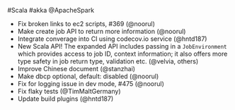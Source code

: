 #Scala #akka @ApacheSpark

* Fix broken links to ec2 scripts, #369 (@noorul)
* Make create job API to return more information (@noorul)
* Integrate converage into CI using codecov.io service (@hntd187)
* New Scala API!   The expanded API includes passing in a `JobEnvironment` which provides access to job ID, context information; it also offers more type safety in job return type, validation etc. (@velvia, others)
* Improve Chinese document (@stanzhai)
* Make dbcp optional, default: disabled (@noorul)
* Fix for logging issue in dev mode, #475 (@noorul)
* Fix flaky tests (@TimMaltGermany)
* Update build plugins (@hntd187)
